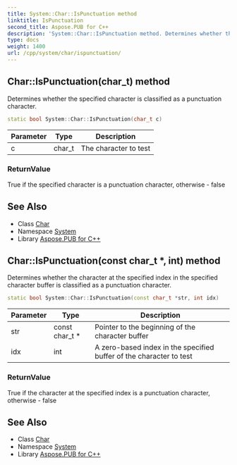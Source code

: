 ```yaml
---
title: System::Char::IsPunctuation method
linktitle: IsPunctuation
second_title: Aspose.PUB for C++
description: 'System::Char::IsPunctuation method. Determines whether the specified character is classified as a punctuation character in C++.'
type: docs
weight: 1400
url: /cpp/system/char/ispunctuation/
---
```

## Char::IsPunctuation(char_t) method


Determines whether the specified character is classified as a punctuation character.

```cpp
static bool System::Char::IsPunctuation(char_t c)
```


| Parameter | Type | Description |
| --- | --- | --- |
| c | char_t | The character to test |

### ReturnValue

True if the specified character is a punctuation character, otherwise - false

## See Also

* Class [Char](../)
* Namespace [System](../../)
* Library [Aspose.PUB for C++](../../../)
## Char::IsPunctuation(const char_t *, int) method


Determines whether the character at the specified index in the specified character buffer is classified as a punctuation character.

```cpp
static bool System::Char::IsPunctuation(const char_t *str, int idx)
```


| Parameter | Type | Description |
| --- | --- | --- |
| str | const char_t * | Pointer to the beginning of the character buffer |
| idx | int | A zero-based index in the specified buffer of the character to test |

### ReturnValue

True if the character at the specified index is a punctuation character, otherwise - false

## See Also

* Class [Char](../)
* Namespace [System](../../)
* Library [Aspose.PUB for C++](../../../)
